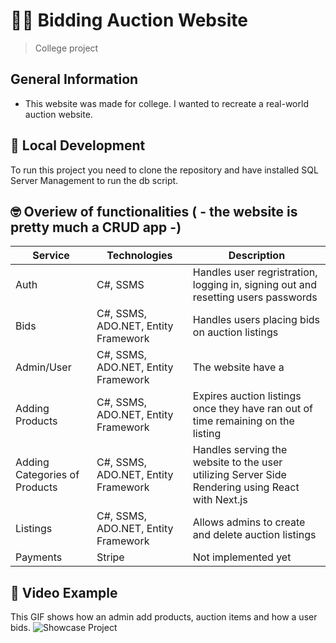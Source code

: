 # 👨‍⚖️ Bidding Auction Website
> College project


## General Information
- This website was made for college. I wanted to recreate a real-world auction website.


## 🚀 Local Development
To run this project you need to clone the repository and have installed SQL Server Management to run the db script.


## 🤓 Overiew of functionalities ( - the website is pretty much a CRUD app -)
| Service                             | Technologies                        | Description             |
| ----------------------------------- | ----------------------------------- | ----------------------- |
| Auth                                | C#, SSMS                            | Handles user regristration, logging in, signing out and resetting users passwords  |
| Bids                                | C#, SSMS, ADO.NET, Entity Framework | Handles users placing bids on auction listings  |
| Admin/User                          | C#, SSMS, ADO.NET, Entity Framework | The website have a  |
| Adding Products                     | C#, SSMS, ADO.NET, Entity Framework | Expires auction listings once they have ran out of time remaining on the listing |
| Adding Categories of Products       | C#, SSMS, ADO.NET, Entity Framework | Handles serving the website to the user utilizing Server Side Rendering using React with Next.js |
| Listings                            | C#, SSMS, ADO.NET, Entity Framework | Allows admins to create and delete auction listings |
| Payments                            | Stripe                              | Not implemented yet  |




## 👀 Video Example
This GIF shows how an admin add products, auction items and how a user bids.
![Showcase Project](showcase.gif)



